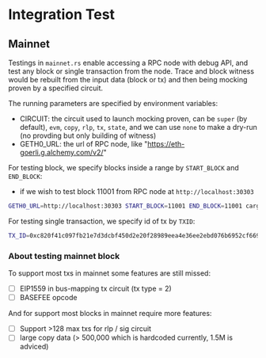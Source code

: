 # Integration Test #

## Mainnet

Testings in `mainnet.rs` enable accessing a RPC node with debug API, and test any block or single transaction from the node. Trace and block witness would be rebuilt from the input data (block or tx) and then being mocking proven by a specified circuit.

The running parameters are specified by environment variables:

* CIRCUIT: the circuit used to launch mocking proven, can be `super` (by default), `evm`, `copy`, `rlp`, `tx`, `state`, and we can use `none` to make a dry-run (no provding but only building of witness)
* GETH0_URL: the url of RPC node, like "https://eth-goerli.g.alchemy.com/v2/"

For testing block, we specify blocks inside a range by `START_BLOCK` and `END_BLOCK`:

* if we wish to test block 11001 from RPC node at `http://localhost:30303`
```bash
GETH0_URL=http://localhost:30303 START_BLOCK=11001 END_BLOCK=11001 cargo test --features=scroll --release test_circuit_all_block
```

For testing single transaction, we specify id of tx by `TXID`:
```bash
TX_ID=0xc820f41c097fb21e7d3dcbf450d2e20f28989eea4e36ee2ebd076b6952cf6693 GETH0_URL=http://localhost:30303 cargo test --features=scroll --release test_mock_prove_tx
```

### About testing mainnet block
To support most txs in mainnet some features are still missed:

- [ ] EIP1559 in bus-mapping tx circuit (tx type = 2)
- [ ] BASEFEE opcode

And for support most blocks in mainnet require more features:
- [ ] Support >128 max txs for rlp / sig circuit
- [ ] large copy data (> 500,000 which is hardcoded currently, 1.5M is adviced)
